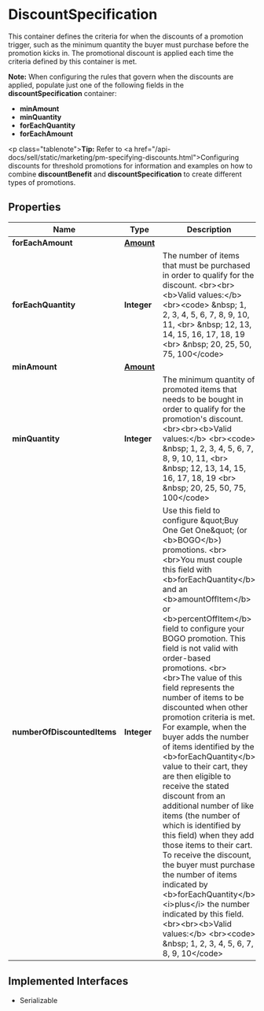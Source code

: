 

# DiscountSpecification

This container defines the criteria for when the discounts of a promotion trigger, such as the minimum quantity the buyer must purchase before the promotion kicks in. The promotional discount is applied each time the criteria defined by this container is met.  <p><b>Note:</b> When configuring the rules that govern when the discounts are applied, populate just one of the following fields in the <b>discountSpecification</b> container:</p>  <ul><li><b>minAmount</b></li> <li><b>minQuantity</b></li> <li><b>forEachQuantity</b></li> <li><b>forEachAmount</b></li></ul> <p class=\"tablenote\"><b>Tip:</b> Refer to <a href=\"/api-docs/sell/static/marketing/pm-specifying-discounts.html\">Configuring discounts for threshold promotions</a> for information and examples on how to combine <b>discountBenefit</b> and <b>discountSpecification</b> to create different types of promotions.</p>
## Properties

Name | Type | Description | Notes
------------ | ------------- | ------------- | -------------
**forEachAmount** | [**Amount**](Amount.md) |  |  [optional]
**forEachQuantity** | **Integer** | The number of items that must be purchased in order to qualify for the discount.  &lt;br&gt;&lt;br&gt;&lt;b&gt;Valid values:&lt;/b&gt; &lt;br&gt;&lt;code&gt; &amp;nbsp; 1, 2, 3, 4, 5, 6, 7, 8, 9, 10, 11, &lt;br&gt; &amp;nbsp; 12, 13, 14, 15, 16, 17, 18, 19 &lt;br&gt; &amp;nbsp; 20, 25, 50, 75, 100&lt;/code&gt; |  [optional]
**minAmount** | [**Amount**](Amount.md) |  |  [optional]
**minQuantity** | **Integer** | The minimum quantity of promoted items that needs to be bought in order to qualify for the promotion&#39;s discount.  &lt;br&gt;&lt;br&gt;&lt;b&gt;Valid values:&lt;/b&gt; &lt;br&gt;&lt;code&gt; &amp;nbsp; 1, 2, 3, 4, 5, 6, 7, 8, 9, 10, 11, &lt;br&gt; &amp;nbsp; 12, 13, 14, 15, 16, 17, 18, 19 &lt;br&gt; &amp;nbsp; 20, 25, 50, 75, 100&lt;/code&gt; |  [optional]
**numberOfDiscountedItems** | **Integer** | Use this field to configure \&quot;Buy One Get One\&quot; (or &lt;b&gt;BOGO&lt;/b&gt;) promotions.  &lt;br&gt;&lt;br&gt;You must couple this field with &lt;b&gt;forEachQuantity&lt;/b&gt; and an &lt;b&gt;amountOffItem&lt;/b&gt; or &lt;b&gt;percentOffItem&lt;/b&gt; field to configure your BOGO promotion. This field is not valid with order-based promotions. &lt;br&gt;&lt;br&gt;The value of this field represents the number of items to be discounted when other promotion criteria is met. For example, when the buyer adds the number of items identified by the &lt;b&gt;forEachQuantity&lt;/b&gt; value to their cart, they are then eligible to receive the stated discount from an additional number of like items (the number of which is identified by this field) when they add those items to their cart. To receive the discount, the buyer must purchase the number of items indicated by  &lt;b&gt;forEachQuantity&lt;/b&gt; &lt;i&gt;plus&lt;/i&gt; the number indicated by this field.  &lt;br&gt;&lt;br&gt;&lt;b&gt;Valid values:&lt;/b&gt; &lt;br&gt;&lt;code&gt; &amp;nbsp; 1, 2, 3, 4, 5, 6, 7, 8, 9, 10&lt;/code&gt; |  [optional]


## Implemented Interfaces

* Serializable


